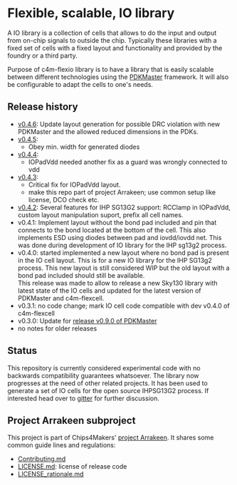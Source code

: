 # Flexible, scalable, IO library

A IO library is a collection of cells that allows to do the input and output from on-chip signals to outside the chip. Typically these libraries with a fixed set of cells with a fixed layout and functionality and provided by the foundry or a third party.

Purpose of c4m-flexio library is to have a library that is easily scalable between different technologies using the [PDKMaster](https://gitlab.com/Chips4Makers/PDKMaster) framework. It will also be configurable to adapt the cells to one's needs.

## Release history

* [v0.4.6](https://gitlab.com/Chips4Makers/c4m-flexio/-/commits/v0.4.6):
  Update layout generation for possible DRC violation with new PDKMaster and the allowed reduced dimensions in the PDKs.
* [v0.4.5](https://gitlab.com/Chips4Makers/c4m-flexio/-/commits/v0.4.5):
  * Obey min. width for generated diodes
* [v0.4.4](https://gitlab.com/Chips4Makers/c4m-flexio/-/commits/v0.4.4):
  * IOPadVdd needed another fix as a guard was wrongly connected to vdd
* [v0.4.3](https://gitlab.com/Chips4Makers/c4m-flexio/-/commits/v0.4.3):
  * Critical fix for IOPadVdd layout.
  * make this repo part of project Arrakeen; use common setup like license, DCO check etc.
* [v0.4.2](https://gitlab.com/Chips4Makers/c4m-flexio/-/commits/v0.4.2):
  Several features for IHP SG13G2 support: RCClamp in IOPadVdd, custom layout manipulation
  suport, prefix all cell names.
* v0.4.1:
  Implement layout without the bond pad included and pin that connects to the bond located at the
  bottom of the cell. This also implements ESD using diodes between pad and iovdd/iovdd net.
  This was done during development of IO library for the IHP sg13g2 process.
* v0.4.0:
  started implemented a new layout where no bond pad is present in the IO cell layout. This is for a
  new IO library for the IHP SG13g2 process. This new layout is still considered WIP but the old
  layout with a bond pad included should still be available.  
  This release was made to allow to release a new Sky130 library with latest state of the IO cells
  and updated for the latest version of PDKMaster and c4m-flexcell.
* v0.3.1: no code change; mark IO cell code compatible with dev v0.4.0 of c4m-flexcell
* v0.3.0: Update for [release v0.9.0 of PDKMaster](https://gitlab.com/Chips4Makers/PDKMaster/-/blob/v0.9.0/ReleaseNotes/v0.9.0.md)
* no notes for older releases

## Status

This repository is currently considered experimental code with no backwards compatibility guarantees whatsoever. The library now progresses at the need of other related projects. It has been used to generate
a set of IO cells for the open source IHPSG13G2 process.
If interested head over to [gitter](https://gitter.im/Chips4Makers/community) for further discussion.

## Project Arrakeen subproject

This project is part of Chips4Makers' [project Arrakeen](https://gitlab.com/Chips4Makers/c4m-arrakeen). It shares some common guide lines and regulations:

* [Contributing.md](https://gitlab.com/Chips4Makers/c4m-arrakeen/-/blob/redtape_v1/Contributing.md)
* [LICENSE.md](https://gitlab.com/Chips4Makers/c4m-arrakeen/-/blob/redtape_v1/LICENSE.md): license of release code
* [LICENSE_rationale.md](https://gitlab.com/Chips4Makers/c4m-arrakeen/-/blob/redtape_v1/LICENSE_rationale.md)
